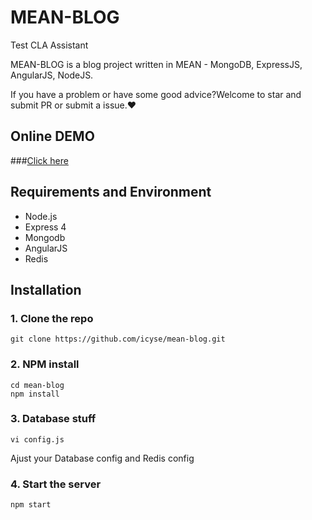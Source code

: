 # MEAN-BLOG
Test CLA Assistant

MEAN-BLOG is a blog project written in MEAN - MongoDB, ExpressJS, AngularJS, NodeJS.

If you have a problem or have some good advice?Welcome to star and submit PR or submit a issue.❤
## Online DEMO

###[Click here](http://114.215.164.12:3000)

## Requirements and Environment
* Node.js
* Express 4
* Mongodb
* AngularJS
* Redis

## Installation

### 1. Clone the repo

    git clone https://github.com/icyse/mean-blog.git

### 2. NPM install

    cd mean-blog
    npm install

### 3. Database stuff

	vi config.js

Ajust your Database config and Redis config

### 4. Start the server

	npm start
